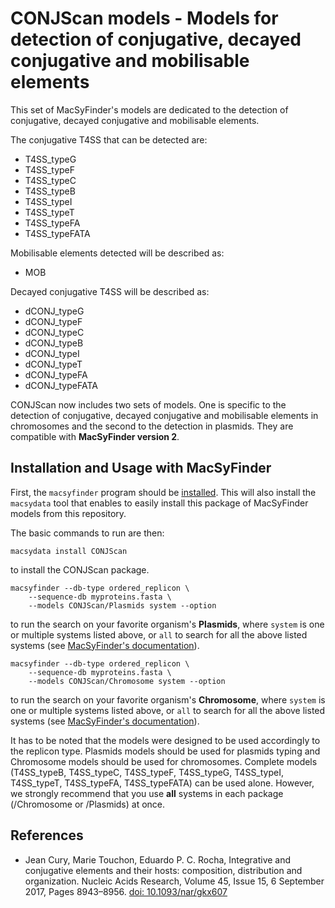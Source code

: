 # CONJScan models - Models for detection of conjugative, decayed conjugative and mobilisable elements

This set of MacSyFinder's models are dedicated to the detection of conjugative, decayed conjugative and mobilisable elements.

The conjugative T4SS that can be detected are:

- T4SS_typeG
- T4SS_typeF
- T4SS_typeC
- T4SS_typeB
- T4SS_typeI
- T4SS_typeT
- T4SS_typeFA
- T4SS_typeFATA

Mobilisable elements detected will be described as:

- MOB

Decayed conjugative T4SS will be described as:

- dCONJ_typeG
- dCONJ_typeF
- dCONJ_typeC
- dCONJ_typeB
- dCONJ_typeI
- dCONJ_typeT
- dCONJ_typeFA
- dCONJ_typeFATA

CONJScan now includes two sets of models. One is specific to the detection of conjugative, decayed conjugative and mobilisable elements in chromosomes and the second to the detection in plasmids. They are compatible with **MacSyFinder version 2**.

## Installation and Usage with MacSyFinder

First, the `macsyfinder` program should be [installed](http://macsyfinder.readthedocs.io/en/latest/). This will also install the `macsydata` tool that enables to easily install this package of MacSyFinder models from this repository.


The basic commands to run are then:

    macsydata install CONJScan


to install the CONJScan package.

    macsyfinder --db-type ordered_replicon \
		--sequence-db myproteins.fasta \
		--models CONJScan/Plasmids system --option 		


to run the search on your favorite organism's **Plasmids**, where `system` is one or multiple systems listed above, or `all` to search for all the above listed systems
(see [MacSyFinder's documentation](http://macsyfinder.readthedocs.io/en/latest/)).


    macsyfinder --db-type ordered_replicon \
		--sequence-db myproteins.fasta \
		--models CONJScan/Chromosome system --option 		


to run the search on your favorite organism's **Chromosome**, where `system` is one or multiple systems listed above, or `all` to search for all the above listed systems
(see [MacSyFinder's documentation](http://macsyfinder.readthedocs.io/en/latest/)).


It has to be noted that the models were designed to be used accordingly to the replicon type. Plasmids models should be used for plasmids typing and Chromosome models should be used for chromosomes. Complete models (T4SS_typeB, T4SS_typeC, T4SS_typeF, T4SS_typeG, T4SS_typeI, T4SS_typeT, T4SS_typeFA, T4SS_typeFATA) can be used alone. However, we strongly recommend that you use **all** systems in each package (/Chromosome or /Plasmids) at once.


## References

- Jean Cury, Marie Touchon, Eduardo P. C. Rocha,
  Integrative and conjugative elements and their hosts: composition, distribution and organization.
  Nucleic Acids Research, Volume 45, Issue 15, 6 September 2017, Pages 8943–8956.
  [doi: 10.1093/nar/gkx607](https://doi.org/10.1093/nar/gkx607)
